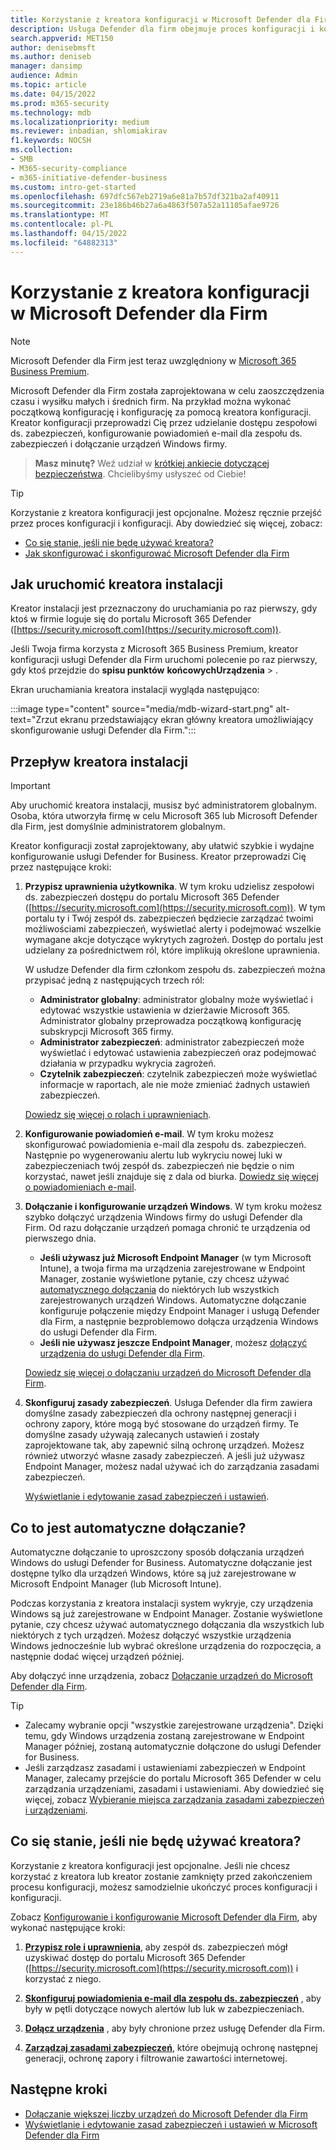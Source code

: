 ```yaml
---
title: Korzystanie z kreatora konfiguracji w Microsoft Defender dla Firm
description: Usługa Defender dla firm obejmuje proces konfiguracji i konfiguracji podobny do kreatora. Użyj kreatora, aby zaoszczędzić czas i nakład pracy.
search.appverid: MET150
author: denisebmsft
ms.author: deniseb
manager: dansimp
audience: Admin
ms.topic: article
ms.date: 04/15/2022
ms.prod: m365-security
ms.technology: mdb
ms.localizationpriority: medium
ms.reviewer: inbadian, shlomiakirav
f1.keywords: NOCSH
ms.collection:
- SMB
- M365-security-compliance
- m365-initiative-defender-business
ms.custom: intro-get-started
ms.openlocfilehash: 697dfc567eb2719a6e81a7b57df321ba2af40911
ms.sourcegitcommit: 23e186b46b27a6a4863f507a52a11105afae9726
ms.translationtype: MT
ms.contentlocale: pl-PL
ms.lasthandoff: 04/15/2022
ms.locfileid: "64882313"
---
```

# <a name="use-the-setup-wizard-in-microsoft-defender-for-business"></a>Korzystanie z kreatora konfiguracji w Microsoft Defender dla Firm

> [!NOTE]
> Microsoft Defender dla Firm jest teraz uwzględniony w [Microsoft 365 Business Premium](../../business-premium/index.md). 

Microsoft Defender dla Firm została zaprojektowana w celu zaoszczędzenia czasu i wysiłku małych i średnich firm. Na przykład można wykonać początkową konfigurację i konfigurację za pomocą kreatora konfiguracji. Kreator konfiguracji przeprowadzi Cię przez udzielanie dostępu zespołowi ds. zabezpieczeń, konfigurowanie powiadomień e-mail dla zespołu ds. zabezpieczeń i dołączanie urządzeń Windows firmy.

>
> **Masz minutę?**
> Weź udział w <a href="https://microsoft.qualtrics.com/jfe/form/SV_0JPjTPHGEWTQr4y" target="_blank">krótkiej ankiecie dotyczącej bezpieczeństwa</a>. Chcielibyśmy usłyszeć od Ciebie!
>

> [!TIP]
> Korzystanie z kreatora konfiguracji jest opcjonalne. Możesz ręcznie przejść przez proces konfiguracji i konfiguracji. Aby dowiedzieć się więcej, zobacz:
> - [Co się stanie, jeśli nie będę używać kreatora?](#what-happens-if-i-dont-use-the-wizard)
> - [Jak skonfigurować i skonfigurować Microsoft Defender dla Firm](mdb-setup-configuration.md)

## <a name="how-to-start-the-setup-wizard"></a>Jak uruchomić kreatora instalacji

Kreator instalacji jest przeznaczony do uruchamiania po raz pierwszy, gdy ktoś w firmie loguje się do portalu Microsoft 365 Defender ([https://security.microsoft.com](https://security.microsoft.com)). 

Jeśli Twoja firma korzysta z Microsoft 365 Business Premium, kreator konfiguracji usługi Defender dla Firm uruchomi polecenie po raz pierwszy, gdy ktoś przejdzie do **spisu punktów** **końcowychUrządzenia** > . 

Ekran uruchamiania kreatora instalacji wygląda następująco:

:::image type="content" source="media/mdb-wizard-start.png" alt-text="Zrzut ekranu przedstawiający ekran główny kreatora umożliwiający skonfigurowanie usługi Defender dla Firm.":::

## <a name="the-setup-wizard-flow"></a>Przepływ kreatora instalacji

> [!IMPORTANT]
> Aby uruchomić kreatora instalacji, musisz być administratorem globalnym. Osoba, która utworzyła firmę w celu Microsoft 365 lub Microsoft Defender dla Firm, jest domyślnie administratorem globalnym.

Kreator konfiguracji został zaprojektowany, aby ułatwić szybkie i wydajne konfigurowanie usługi Defender for Business. Kreator przeprowadzi Cię przez następujące kroki:

1. **Przypisz uprawnienia użytkownika**. W tym kroku udzielisz zespołowi ds. zabezpieczeń dostępu do portalu Microsoft 365 Defender ([https://security.microsoft.com](https://security.microsoft.com)). W tym portalu ty i Twój zespół ds. zabezpieczeń będziecie zarządzać twoimi możliwościami zabezpieczeń, wyświetlać alerty i podejmować wszelkie wymagane akcje dotyczące wykrytych zagrożeń. Dostęp do portalu jest udzielany za pośrednictwem ról, które implikują określone uprawnienia.

   W usłudze Defender dla firm członkom zespołu ds. zabezpieczeń można przypisać jedną z następujących trzech ról:<br/>
   
   - **Administrator globalny**: administrator globalny może wyświetlać i edytować wszystkie ustawienia w dzierżawie Microsoft 365. Administrator globalny przeprowadza początkową konfigurację subskrypcji Microsoft 365 firmy. 
   - **Administrator zabezpieczeń**: administrator zabezpieczeń może wyświetlać i edytować ustawienia zabezpieczeń oraz podejmować działania w przypadku wykrycia zagrożeń.
   - **Czytelnik zabezpieczeń**: czytelnik zabezpieczeń może wyświetlać informacje w raportach, ale nie może zmieniać żadnych ustawień zabezpieczeń. 

   [Dowiedz się więcej o rolach i uprawnieniach](mdb-roles-permissions.md). 

2. **Konfigurowanie powiadomień e-mail**. W tym kroku możesz skonfigurować powiadomienia e-mail dla zespołu ds. zabezpieczeń. Następnie po wygenerowaniu alertu lub wykryciu nowej luki w zabezpieczeniach twój zespół ds. zabezpieczeń nie będzie o nim korzystać, nawet jeśli znajduje się z dala od biurka. [Dowiedz się więcej o powiadomieniach e-mail](mdb-email-notifications.md). 

3. **Dołączanie i konfigurowanie urządzeń Windows**. W tym kroku możesz szybko dołączyć urządzenia Windows firmy do usługi Defender dla Firm. Od razu dołączanie urządzeń pomaga chronić te urządzenia od pierwszego dnia. 

   - **Jeśli używasz już Microsoft Endpoint Manager** (w tym Microsoft Intune), a twoja firma ma urządzenia zarejestrowane w Endpoint Manager, zostanie wyświetlone pytanie, czy chcesz używać [automatycznego dołączania](#what-is-automatic-onboarding) do niektórych lub wszystkich zarejestrowanych urządzeń Windows. Automatyczne dołączanie konfiguruje połączenie między Endpoint Manager i usługą Defender dla Firm, a następnie bezproblemowo dołącza urządzenia Windows do usługi Defender dla Firm. 
   - **Jeśli nie używasz jeszcze Endpoint Manager**, możesz [dołączyć urządzenia do usługi Defender dla Firm](mdb-onboard-devices.md). 
   
   [Dowiedz się więcej o dołączaniu urządzeń do Microsoft Defender dla Firm](mdb-onboard-devices.md).
   
4. **Skonfiguruj zasady zabezpieczeń**. Usługa Defender dla firm zawiera domyślne zasady zabezpieczeń dla ochrony następnej generacji i ochrony zapory, które mogą być stosowane do urządzeń firmy. Te domyślne zasady używają zalecanych ustawień i zostały zaprojektowane tak, aby zapewnić silną ochronę urządzeń. Możesz również utworzyć własne zasady zabezpieczeń. A jeśli już używasz Endpoint Manager, możesz nadal używać ich do zarządzania zasadami zabezpieczeń.

   [Wyświetlanie i edytowanie zasad zabezpieczeń i ustawień](mdb-configure-security-settings.md).

## <a name="what-is-automatic-onboarding"></a>Co to jest automatyczne dołączanie?

Automatyczne dołączanie to uproszczony sposób dołączania urządzeń Windows do usługi Defender for Business. Automatyczne dołączanie jest dostępne tylko dla urządzeń Windows, które są już zarejestrowane w Microsoft Endpoint Manager (lub Microsoft Intune). 

Podczas korzystania z kreatora instalacji system wykryje, czy urządzenia Windows są już zarejestrowane w Endpoint Manager. Zostanie wyświetlone pytanie, czy chcesz używać automatycznego dołączania dla wszystkich lub niektórych z tych urządzeń. Możesz dołączyć wszystkie urządzenia Windows jednocześnie lub wybrać określone urządzenia do rozpoczęcia, a następnie dodać więcej urządzeń później. 

Aby dołączyć inne urządzenia, zobacz [Dołączanie urządzeń do Microsoft Defender dla Firm](mdb-onboard-devices.md).

> [!TIP]
> - Zalecamy wybranie opcji "wszystkie zarejestrowane urządzenia". Dzięki temu, gdy Windows urządzenia zostaną zarejestrowane w Endpoint Manager później, zostaną automatycznie dołączone do usługi Defender for Business. 
> - Jeśli zarządzasz zasadami i ustawieniami zabezpieczeń w Endpoint Manager, zalecamy przejście do portalu Microsoft 365 Defender w celu zarządzania urządzeniami, zasadami i ustawieniami. Aby dowiedzieć się więcej, zobacz [Wybieranie miejsca zarządzania zasadami zabezpieczeń i urządzeniami](mdb-configure-security-settings.md#choose-where-to-manage-security-policies-and-devices).

## <a name="what-happens-if-i-dont-use-the-wizard"></a>Co się stanie, jeśli nie będę używać kreatora?

Korzystanie z kreatora konfiguracji jest opcjonalne. Jeśli nie chcesz korzystać z kreatora lub kreator zostanie zamknięty przed zakończeniem procesu konfiguracji, możesz samodzielnie ukończyć proces konfiguracji i konfiguracji. 

Zobacz [Konfigurowanie i konfigurowanie Microsoft Defender dla Firm](mdb-setup-configuration.md), aby wykonać następujące kroki:

1. **[Przypisz role i uprawnienia](mdb-roles-permissions.md)**, aby zespół ds. zabezpieczeń mógł uzyskiwać dostęp do portalu Microsoft 365 Defender ([https://security.microsoft.com](https://security.microsoft.com)) i korzystać z niego.

2. **[Skonfiguruj powiadomienia e-mail dla zespołu ds. zabezpieczeń](mdb-email-notifications.md)** , aby były w pętli dotyczące nowych alertów lub luk w zabezpieczeniach.

3. **[Dołącz urządzenia](mdb-onboard-devices.md)** , aby były chronione przez usługę Defender dla Firm.

4. **[Zarządzaj zasadami zabezpieczeń](mdb-configure-security-settings.md)**, które obejmują ochronę następnej generacji, ochronę zapory i filtrowanie zawartości internetowej.

## <a name="next-steps"></a>Następne kroki

- [Dołączanie większej liczby urządzeń do Microsoft Defender dla Firm](mdb-onboard-devices.md)
- [Wyświetlanie i edytowanie zasad zabezpieczeń i ustawień w Microsoft Defender dla Firm](mdb-configure-security-settings.md)